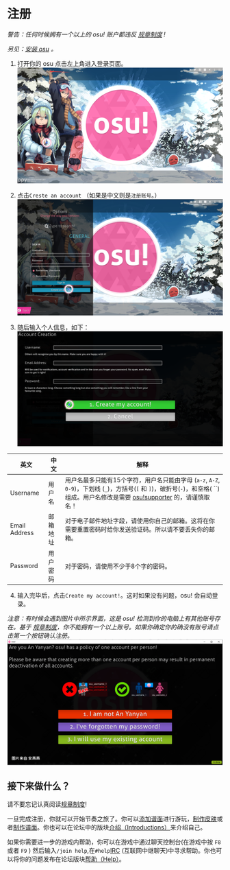 # 注册

_警告：任何时候拥有一个以上的 osu! 账户都违反 [规章制度](rules.md) !_

*另见：[安装 osu](an-zhuang/windows.md) 。*

1. 打开你的 osu 点击左上角进入登录页面。
![](.gitbook/assets/registration/osu_register_1.png "osu 主页")

2. 点击`Creste an account` （如果是中文则是`注册账号`。）
![](.gitbook/assets/registration/osu_register_2.png "osu 登录页")

3. 随后输入个人信息，如下：
![](.gitbook/assets/registration/osu_register_3.png "osu 注册页")

| 英文 | 中文 | 解释 |
| --- | --- | --- |
| Username | 用户名 | 用户名最多只能有15个字符，用户名只能由字母 \(`a-z`, `A-Z`, `0-9`\)，下划线 \(`_`\)，方括号\(`[` 和 `]`\)，破折号\(`-`\)，和空格\( ``\)组成。用户名修改是需要 [osu!supporter]() 的，请谨慎取名！ |
|Email Address|邮箱地址|对于电子邮件地址字段，请使用你自己的邮箱。这将在你需要重置密码时给你发送验证码。所以请不要丢失你的邮箱。|
|Password|用户密码|对于密码，请使用不少于8个字的密码。|

4. 输入完毕后，点击`Create my account!`。这时如果没有问题，osu! 会自动登录。

*注意：有时候会遇到图片中所示界面，这是 osu! 检测到你的电脑上有其他账号存在。基于 [规章制度](rules.md)，你不能拥有一个以上账号。如果你确定你的确没有账号请点击第一个按钮确认注册。![](.gitbook/assets/registration/osu_register_warn.png "确认注册页")*

## 接下来做什么？

请不要忘记认真阅读[规章制度](rules.md)!

一旦完成注册，你就可以开始节奏之旅了。你可以[添加谱面](an-zhuang/windows.md#tian-jia-pu-mian)进行游玩，[制作皮肤](pi-fu/skinning.md)或者[制作谱面]()。你也可以在论坛中的版块[介绍（Introductions）](https://osu.ppy.sh/community/forums/8)来介绍自己。

如果你需要进一步的游戏内帮助，你可以在游戏中通过聊天控制台\(在游戏中按 `F8` 或者 `F9` \) 然后输入`/join help`,在`#help`[IRC]() \(互联网中继聊天\)中寻求帮助。你也可以将你的问题发布在论坛版块[帮助（Help）](https://osu.ppy.sh/community/forums/5)。

